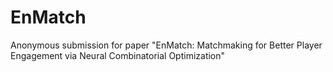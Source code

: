 # EnMatch
Anonymous submission for paper "EnMatch: Matchmaking for Better Player Engagement via Neural Combinatorial Optimization"
